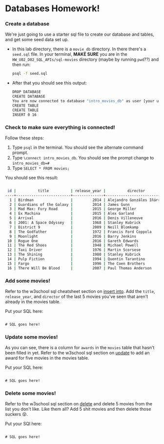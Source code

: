 # Databases Homework!

### Create a database

We're just going to use a starter sql file to create our database and tables, and get some seed data set up.

- In this lab directory, there is a `movie_db` directory. In there there's a `seed.sql` file. In your terminal, **MAKE SURE** you are in the `HW_U02_D02_SQL_APIs/sql-movies` directory (maybe by running `pwd`??) and then run:

  ```bash
  psql -f seed.sql
  ```

- After that you should see this output:

  ```bash
  DROP DATABASE
  CREATE DATABASE
  You are now connected to database "intro_movies_db" as user [your username].
  CREATE TABLE
  CREATE TABLE
  INSERT 0 16
  ```

### Check to make sure everything is connected!

Follow these steps:

1. Type `psql` in the terminal. You should see the alternate command prompt.
2. Type `\connect intro_movies_db`. You should see the prompt change to `intro_movies_db=#`
3. Type `SELECT * FROM movies;`

You should see this result:

```bash

 id |          title          | release_year |          director           | awards 
----+-------------------------+--------------+-----------------------------+--------
  1 | Birdman                 |         2014 | Alejandro Gonzáles Iñárritu | 
  2 | Guardians of the Galaxy |         2014 | James Gunn                  | 
  3 | Mad Max: Fury Road      |         2015 | George Miller               | 
  4 | Ex Machina              |         2015 | Alex Garland                | 
  5 | Arrival                 |         2016 | Denis Villeneuve            | 
  6 | 2001: A Space Odyssey   |         1968 | Stanley Kubrick             | 
  7 | District 9              |         2009 | Neill Blomkamp              | 
  8 | The Godfather           |         1972 | Francis Ford Coppola        | 
  9 | Moonlight               |         2016 | Barry Jenkins               | 
 10 | Rogue One               |         2016 | Gareth Edwards              | 
 11 | The Red Shoes           |         1948 | Michael Powell              | 
 12 | Taxi Driver             |         1976 | Martin Scorsese             | 
 13 | The Shining             |         1980 | Stanley Kubrick             | 
 14 | Pulp Fiction            |         1994 | Quentin Tarantino           | 
 15 | Fargo                   |         1996 | The Coen Brothers           | 
 16 | There Will Be Blood     |         2007 | Paul Thomas Anderson        | 
```


### Add some movies!

Refer to the w3school sql cheatsheet section on [insert into](http://www.w3schools.com/Sql/sql_insert.asp). Add the `title`, `release_year`, and `director` of the last 5 movies you've seen that aren't already in the movies table. 

Put your SQL here: 

```sql

# SQL goes here!

```


### Update some movies!

As you can see, there is a column for `awards` in the `movies` table that hasn't been filled in yet. Refer to the w3school sql section on [update](http://www.w3schools.com/Sql/sql_update.asp) to add an award for five movies in the movies table.

Put your SQL here: 

```sql

# SQL goes here!

```

### Delete some movies!

Refer to the w3school sql section on [delete](http://www.w3schools.com/Sql/sql_delete.asp) and delete 5 movies from the list you don't like. Like them all? Add 5 shit movies and then delete those suckers 😝.

Put your SQl here: 

```sql

# SQL goes here!

```